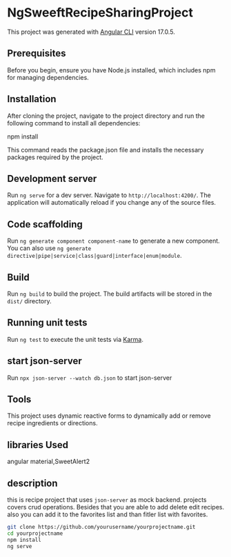 # NgSweeftRecipeSharingProject

This project was generated with [Angular CLI](https://github.com/angular/angular-cli) version 17.0.5.

## Prerequisites

Before you begin, ensure you have Node.js installed, which includes npm for managing dependencies.

## Installation

After cloning the project, navigate to the project directory and run the following command to install all dependencies:

npm install

This command reads the package.json file and installs the necessary packages required by the project.

## Development server

Run `ng serve` for a dev server. Navigate to `http://localhost:4200/`. The application will automatically reload if you change any of the source files.

## Code scaffolding

Run `ng generate component component-name` to generate a new component. You can also use `ng generate directive|pipe|service|class|guard|interface|enum|module`.

## Build

Run `ng build` to build the project. The build artifacts will be stored in the `dist/` directory.

## Running unit tests

Run `ng test` to execute the unit tests via [Karma](https://karma-runner.github.io).

## start json-server

Run `npx json-server --watch db.json` to start json-server

## Tools

This project uses dynamic reactive forms to dynamically add or remove recipe ingredients or directions.

## libraries Used

angular material,SweetAlert2

## description

this is recipe project that uses `json-server` as mock backend.
projects covers crud operations. Besides that you are able to add delete edit recipes.
also you can add it to the favorites list and than fitler list with favorites.

```bash
git clone https://github.com/yourusername/yourprojectname.git
cd yourprojectname
npm install
ng serve
```

